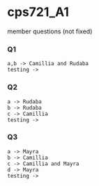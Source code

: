 # cps721_A1

member questions (not fixed)

### Q1 
    a,b -> Camillia and Rudaba
    testing ->  

### Q2  
    a -> Rudaba 
    b -> Rudaba  
    c -> Camillia 
    testing ->   

### Q3 
    a -> Mayra  
    b -> Camillia  
    c -> Camillia and Mayra  
    d -> Mayra  
    testing ->  